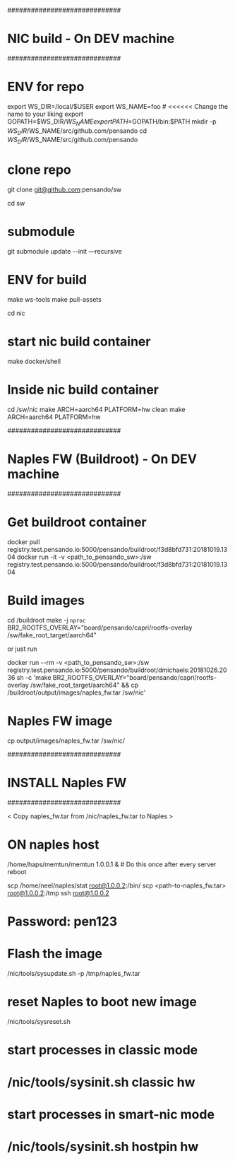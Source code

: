 #############################
# NIC build - On DEV machine
#############################

# ENV for repo
export WS_DIR=/local/$USER
export WS_NAME=foo                  # <<<<<< Change the name to your liking
export GOPATH=$WS_DIR/$WS_NAME
export PATH=$GOPATH/bin:$PATH
mkdir -p $WS_DIR/$WS_NAME/src/github.com/pensando
cd $WS_DIR/$WS_NAME/src/github.com/pensando

# clone repo
git clone git@github.com:pensando/sw

cd sw

# submodule
git submodule update --init —recursive

# ENV for build
make ws-tools
make pull-assets

cd nic

# start nic build container
make docker/shell

# Inside nic build container
cd /sw/nic
make ARCH=aarch64 PLATFORM=hw clean
make ARCH=aarch64 PLATFORM=hw


#############################
# Naples FW (Buildroot) - On DEV machine
#############################

# Get buildroot container
docker pull registry.test.pensando.io:5000/pensando/buildroot/f3d8bfd731:20181019.1304
docker run -it  -v <path_to_pensando_sw>:/sw registry.test.pensando.io:5000/pensando/buildroot/f3d8bfd731:20181019.1304

# Build images
cd /buildroot
make -j `nproc` BR2_ROOTFS_OVERLAY="board/pensando/capri/rootfs-overlay /sw/fake_root_target/aarch64"

or just run

docker run --rm -v <path_to_pensando_sw>:/sw registry.test.pensando.io:5000/pensando/buildroot/dmichaels:20181026.2036 sh -c 'make BR2_ROOTFS_OVERLAY="board/pensando/capri/rootfs-overlay /sw/fake_root_target/aarch64" && cp /buildroot/output/images/naples_fw.tar  /sw/nic'

# Naples FW image
cp output/images/naples_fw.tar /sw/nic/


#############################
# INSTALL Naples FW
#############################

< Copy naples_fw.tar from <ws>/nic/naples_fw.tar to Naples >

# ON naples host
/home/haps/memtun/memtun 1.0.0.1 &  # Do this once after every server reboot

scp /home/neel/naples/stat root@1.0.0.2:/bin/
scp <path-to-naples_fw.tar> root@1.0.0.2:/tmp
ssh root@1.0.0.2
# Password: pen123

# Flash the image
/nic/tools/sysupdate.sh -p /tmp/naples_fw.tar

# reset Naples to boot new image
/nic/tools/sysreset.sh

# start processes in classic mode
# /nic/tools/sysinit.sh classic hw

# start processes in smart-nic mode
# /nic/tools/sysinit.sh hostpin hw
